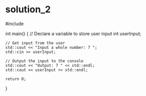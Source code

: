 # solution_2
#include <iostream>

int main() {
    // Declare a variable to store user input
    int userInput;

    // Get input from the user
    std::cout << "Input a whole number: 7 ";
    std::cin >> userInput;

    // Output the input to the console
    std::cout << "Output: 7 " << std::endl;
    std::cout << userInput << std::endl;

    return 0;
}